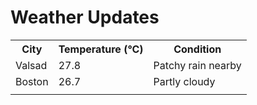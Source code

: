 # Weather Updates

<!-- WEATHER-UPDATE-START -->
<table><tr><th>City</th><th>Temperature (°C)</th><th>Condition</th></tr><tr><td>Valsad</td><td>27.8</td><td>Patchy rain nearby</td></tr><tr><td>Boston</td><td>26.7</td><td>Partly cloudy</td></tr><tr><td></td><td></td><td></td></tr></table>
<!-- WEATHER-UPDATE-END -->
